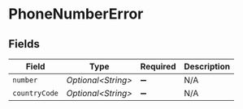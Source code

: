# PhoneNumberError


## Fields

| Field               | Type                | Required            | Description         |
| ------------------- | ------------------- | ------------------- | ------------------- |
| `number`            | *Optional\<String>* | :heavy_minus_sign:  | N/A                 |
| `countryCode`       | *Optional\<String>* | :heavy_minus_sign:  | N/A                 |